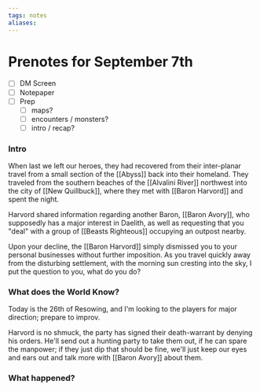 ```yaml
---
tags: notes
aliases:
---
```


# Prenotes for September 7th
- [ ] DM Screen
- [ ] Notepaper
- [ ] Prep
	- [ ] maps?
	- [ ] encounters / monsters?
	- [ ] intro / recap?

### Intro

When last we left our heroes, they had recovered from their inter-planar travel from a small section of the [[Abyss]] back into their homeland. They traveled from the southern beaches of the [[Alvalini River]] northwest into the city of [[New Quillbuck]], where they met with [[Baron Harvord]] and spent the night. 

Harvord shared information regarding another Baron, [[Baron Avory]], who supposedly has a major interest in Daelith, as well as requesting that you "deal" with a group of [[Beasts Righteous]] occupying an outpost nearby.

Upon your decline, the [[Baron Harvord]] simply dismissed you to your personal businesses without further imposition. As you travel quickly away from the disturbing settlement, with the morning sun cresting into the sky, I put the question to you, what do you do?

### What does the World Know?

Today is the 26th of Resowing, and I'm looking to the players for major direction; prepare to improv.

Harvord is no shmuck, the party has signed their death-warrant by denying his orders. He'll send out a hunting party to take them out, if he can spare the manpower; if they just dip that should be fine, we'll just keep our eyes and ears out and talk more with [[Baron Avory]] about them.



### What happened?
